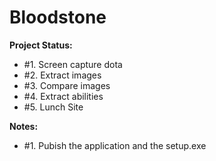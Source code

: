 # Bloodstone

**Project Status:**

- #1. Screen capture dota
- #2. Extract images
- #3. Compare images
- #4. Extract abilities
- #5. Lunch Site

**Notes:**

- #1. Pubish the application and the setup.exe

